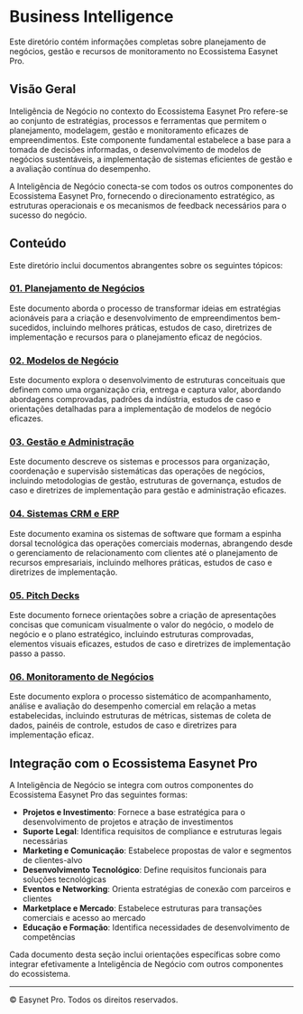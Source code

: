 # Business Intelligence

Este diretório contém informações completas sobre planejamento de negócios, gestão e recursos de monitoramento no Ecossistema Easynet Pro.

## Visão Geral

Inteligência de Negócio no contexto do Ecossistema Easynet Pro refere-se ao conjunto de estratégias, processos e ferramentas que permitem o planejamento, modelagem, gestão e monitoramento eficazes de empreendimentos. Este componente fundamental estabelece a base para a tomada de decisões informadas, o desenvolvimento de modelos de negócios sustentáveis, a implementação de sistemas eficientes de gestão e a avaliação contínua do desempenho.

A Inteligência de Negócio conecta-se com todos os outros componentes do Ecossistema Easynet Pro, fornecendo o direcionamento estratégico, as estruturas operacionais e os mecanismos de feedback necessários para o sucesso do negócio.

## Conteúdo

Este diretório inclui documentos abrangentes sobre os seguintes tópicos:

### [01. Planejamento de Negócios](01-business-planning.md)
Este documento aborda o processo de transformar ideias em estratégias acionáveis para a criação e desenvolvimento de empreendimentos bem-sucedidos, incluindo melhores práticas, estudos de caso, diretrizes de implementação e recursos para o planejamento eficaz de negócios.

### [02. Modelos de Negócio](02-business-models.md)
Este documento explora o desenvolvimento de estruturas conceituais que definem como uma organização cria, entrega e captura valor, abordando abordagens comprovadas, padrões da indústria, estudos de caso e orientações detalhadas para a implementação de modelos de negócio eficazes.

### [03. Gestão e Administração](03-management-administration.md)
Este documento descreve os sistemas e processos para organização, coordenação e supervisão sistemáticas das operações de negócios, incluindo metodologias de gestão, estruturas de governança, estudos de caso e diretrizes de implementação para gestão e administração eficazes.

### [04. Sistemas CRM e ERP](04-crm-erp-systems.md)
Este documento examina os sistemas de software que formam a espinha dorsal tecnológica das operações comerciais modernas, abrangendo desde o gerenciamento de relacionamento com clientes até o planejamento de recursos empresariais, incluindo melhores práticas, estudos de caso e diretrizes de implementação.

### [05. Pitch Decks](05-pitch-decks.md)
Este documento fornece orientações sobre a criação de apresentações concisas que comunicam visualmente o valor do negócio, o modelo de negócio e o plano estratégico, incluindo estruturas comprovadas, elementos visuais eficazes, estudos de caso e diretrizes de implementação passo a passo.

### [06. Monitoramento de Negócios](06-business-monitoring.md)
Este documento explora o processo sistemático de acompanhamento, análise e avaliação do desempenho comercial em relação a metas estabelecidas, incluindo estruturas de métricas, sistemas de coleta de dados, painéis de controle, estudos de caso e diretrizes para implementação eficaz.

## Integração com o Ecossistema Easynet Pro

A Inteligência de Negócio se integra com outros componentes do Ecossistema Easynet Pro das seguintes formas:

- **Projetos e Investimento**: Fornece a base estratégica para o desenvolvimento de projetos e atração de investimentos
- **Suporte Legal**: Identifica requisitos de compliance e estruturas legais necessárias
- **Marketing e Comunicação**: Estabelece propostas de valor e segmentos de clientes-alvo
- **Desenvolvimento Tecnológico**: Define requisitos funcionais para soluções tecnológicas
- **Eventos e Networking**: Orienta estratégias de conexão com parceiros e clientes
- **Marketplace e Mercado**: Estabelece estruturas para transações comerciais e acesso ao mercado
- **Educação e Formação**: Identifica necessidades de desenvolvimento de competências

Cada documento desta seção inclui orientações específicas sobre como integrar efetivamente a Inteligência de Negócio com outros componentes do ecossistema.

---

© Easynet Pro. Todos os direitos reservados.
